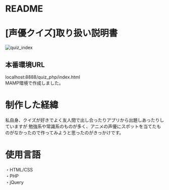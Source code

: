 # README
# [声優クイズ]取り扱い説明書
![quiz_index](https://user-images.githubusercontent.com/63807830/117570773-be909a80-b106-11eb-91c8-daf8d32dcf97.png)

## 本番環境URL
localhost:8888/quiz_php/index.html  
MAMP環境で作成しました。
# 制作した経緯
私自身、クイズが好きでよく友人間で出し合ったりアプリから出題しあったりしていますが  勉強系や常識系のものが多く、アニメの声優にスポットを当てたものがなかったので作ってみようと思ったのがきっかけです。
# 使用言語
・HTML/CSS  
・PHP  
・jQuery

